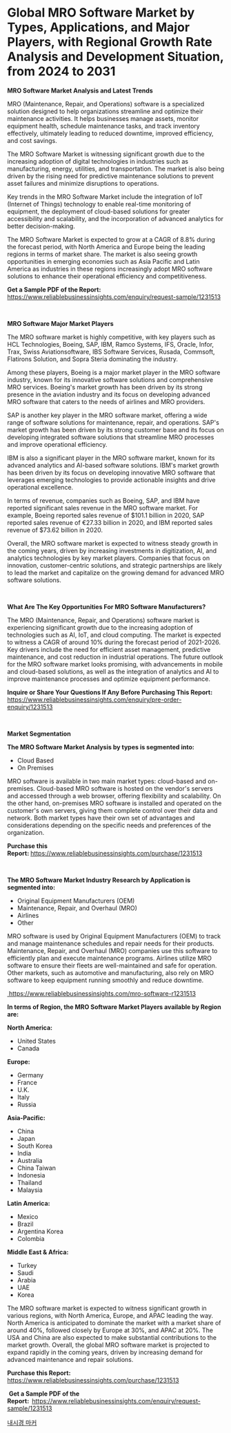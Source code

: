 <p><h1>Global MRO Software Market by Types, Applications, and Major Players, with Regional Growth Rate Analysis and Development Situation, from 2024 to 2031</h1></p><p><strong>MRO Software Market Analysis and Latest Trends</strong></p>
<p><p>MRO (Maintenance, Repair, and Operations) software is a specialized solution designed to help organizations streamline and optimize their maintenance activities. It helps businesses manage assets, monitor equipment health, schedule maintenance tasks, and track inventory effectively, ultimately leading to reduced downtime, improved efficiency, and cost savings.</p><p>The MRO Software Market is witnessing significant growth due to the increasing adoption of digital technologies in industries such as manufacturing, energy, utilities, and transportation. The market is also being driven by the rising need for predictive maintenance solutions to prevent asset failures and minimize disruptions to operations.</p><p>Key trends in the MRO Software Market include the integration of IoT (Internet of Things) technology to enable real-time monitoring of equipment, the deployment of cloud-based solutions for greater accessibility and scalability, and the incorporation of advanced analytics for better decision-making.</p><p>The MRO Software Market is expected to grow at a CAGR of 8.8% during the forecast period, with North America and Europe being the leading regions in terms of market share. The market is also seeing growth opportunities in emerging economies such as Asia Pacific and Latin America as industries in these regions increasingly adopt MRO software solutions to enhance their operational efficiency and competitiveness.</p></p>
<p><strong>Get a Sample PDF of the Report:&nbsp;</strong> <a href="https://www.reliablebusinessinsights.com/enquiry/request-sample/1231513">https://www.reliablebusinessinsights.com/enquiry/request-sample/1231513</a></p>
<p>&nbsp;</p>
<p><strong>MRO Software Major Market Players</strong></p>
<p><p>The MRO software market is highly competitive, with key players such as HCL Technologies, Boeing, SAP, IBM, Ramco Systems, IFS, Oracle, Infor, Trax, Swiss Aviationsoftware, IBS Software Services, Rusada, Commsoft, Flatirons Solution, and Sopra Steria dominating the industry. </p><p>Among these players, Boeing is a major market player in the MRO software industry, known for its innovative software solutions and comprehensive MRO services. Boeing's market growth has been driven by its strong presence in the aviation industry and its focus on developing advanced MRO software that caters to the needs of airlines and MRO providers.</p><p>SAP is another key player in the MRO software market, offering a wide range of software solutions for maintenance, repair, and operations. SAP's market growth has been driven by its strong customer base and its focus on developing integrated software solutions that streamline MRO processes and improve operational efficiency.</p><p>IBM is also a significant player in the MRO software market, known for its advanced analytics and AI-based software solutions. IBM's market growth has been driven by its focus on developing innovative MRO software that leverages emerging technologies to provide actionable insights and drive operational excellence.</p><p>In terms of revenue, companies such as Boeing, SAP, and IBM have reported significant sales revenue in the MRO software market. For example, Boeing reported sales revenue of $101.1 billion in 2020, SAP reported sales revenue of €27.33 billion in 2020, and IBM reported sales revenue of $73.62 billion in 2020.</p><p>Overall, the MRO software market is expected to witness steady growth in the coming years, driven by increasing investments in digitization, AI, and analytics technologies by key market players. Companies that focus on innovation, customer-centric solutions, and strategic partnerships are likely to lead the market and capitalize on the growing demand for advanced MRO software solutions.</p></p>
<p>&nbsp;</p>
<p><strong>What Are The Key Opportunities For MRO Software Manufacturers?</strong></p>
<p><p>The MRO (Maintenance, Repair, and Operations) software market is experiencing significant growth due to the increasing adoption of technologies such as AI, IoT, and cloud computing. The market is expected to witness a CAGR of around 10% during the forecast period of 2021-2026. Key drivers include the need for efficient asset management, predictive maintenance, and cost reduction in industrial operations. The future outlook for the MRO software market looks promising, with advancements in mobile and cloud-based solutions, as well as the integration of analytics and AI to improve maintenance processes and optimize equipment performance.</p></p>
<p><strong>Inquire or Share Your Questions If Any Before Purchasing This Report:</strong> <a href="https://www.reliablebusinessinsights.com/enquiry/pre-order-enquiry/1231513">https://www.reliablebusinessinsights.com/enquiry/pre-order-enquiry/1231513</a></p>
<p>&nbsp;</p>
<p><strong>Market Segmentation</strong></p>
<p><strong>The MRO Software Market Analysis by types is segmented into:</strong></p>
<p><ul><li>Cloud Based</li><li>On Premises</li></ul></p>
<p><p>MRO software is available in two main market types: cloud-based and on-premises. Cloud-based MRO software is hosted on the vendor's servers and accessed through a web browser, offering flexibility and scalability. On the other hand, on-premises MRO software is installed and operated on the customer's own servers, giving them complete control over their data and network. Both market types have their own set of advantages and considerations depending on the specific needs and preferences of the organization.</p></p>
<p><strong>Purchase this Report:&nbsp;</strong><a href="https://www.reliablebusinessinsights.com/purchase/1231513">https://www.reliablebusinessinsights.com/purchase/1231513</a></p>
<p>&nbsp;</p>
<p><strong>The MRO Software Market Industry Research by Application is segmented into:</strong></p>
<p><ul><li>Original Equipment Manufacturers (OEM)</li><li>Maintenance, Repair, and Overhaul (MRO)</li><li>Airlines</li><li>Other</li></ul></p>
<p><p>MRO software is used by Original Equipment Manufacturers (OEM) to track and manage maintenance schedules and repair needs for their products. Maintenance, Repair, and Overhaul (MRO) companies use this software to efficiently plan and execute maintenance programs. Airlines utilize MRO software to ensure their fleets are well-maintained and safe for operation. Other markets, such as automotive and manufacturing, also rely on MRO software to keep equipment running smoothly and reduce downtime.</p></p>
<p><a href="https://www.reliablebusinessinsights.com/mro-software-r1231513">&nbsp;https://www.reliablebusinessinsights.com/mro-software-r1231513</a></p>
<p><strong>In terms of Region, the MRO Software Market Players available by Region are:</strong></p>
<p>
    <p> <strong> North America: </strong>
        <ul>
            <li>United States</li>
            <li>Canada</li>
        </ul>
        </p> 
    <p> <strong> Europe: </strong>
        <ul>
            <li>Germany</li>
            <li>France</li>
            <li>U.K.</li>
            <li>Italy</li>
            <li>Russia</li>
        </ul>
        </p> 
    <p> <strong> Asia-Pacific: </strong>
        <ul>
            <li>China</li>
            <li>Japan</li>
            <li>South Korea</li>
            <li>India</li>
            <li>Australia</li>
            <li>China Taiwan</li>
            <li>Indonesia</li>
            <li>Thailand</li>
            <li>Malaysia</li>
        </ul>
        </p> 
    <p> <strong> Latin America: </strong>
        <ul>
            <li>Mexico</li>
            <li>Brazil</li>
            <li>Argentina Korea</li>
            <li>Colombia</li>
        </ul>
        </p> 
    <p> <strong> Middle East & Africa: </strong>
        <ul>
            <li>Turkey</li>
            <li>Saudi</li>
            <li>Arabia</li>
            <li>UAE</li>
            <li>Korea</li>
        </ul>
    </p>
    </p>
<p><p>The MRO software market is expected to witness significant growth in various regions, with North America, Europe, and APAC leading the way. North America is anticipated to dominate the market with a market share of around 40%, followed closely by Europe at 30%, and APAC at 20%. The USA and China are also expected to make substantial contributions to the market growth. Overall, the global MRO software market is projected to expand rapidly in the coming years, driven by increasing demand for advanced maintenance and repair solutions.</p></p>
<p><strong>Purchase this Report: </strong><a href="https://www.reliablebusinessinsights.com/purchase/1231513">https://www.reliablebusinessinsights.com/purchase/1231513</a></p>
<p>&nbsp;<strong>Get a Sample PDF of the Report:&nbsp;&nbsp;</strong><a href="https://www.reliablebusinessinsights.com/enquiry/request-sample/1231513">https://www.reliablebusinessinsights.com/enquiry/request-sample/1231513</a></p>
<p><strong></strong></p>
<p><p><a href="https://github.com/laholand/Market-Research-Report-List-5/blob/main/821170331613.md">내시경 마커</a></p></p>
